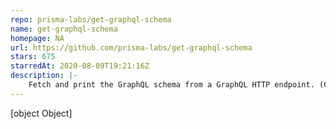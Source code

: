 ```yaml
---
repo: prisma-labs/get-graphql-schema
name: get-graphql-schema
homepage: NA
url: https://github.com/prisma-labs/get-graphql-schema
stars: 675
starredAt: 2020-08-09T19:21:16Z
description: |-
    Fetch and print the GraphQL schema from a GraphQL HTTP endpoint. (Can be used for Relay Modern.)
---
```


[object Object]
